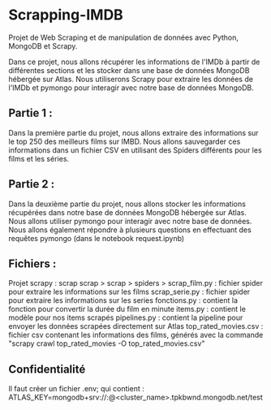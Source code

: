 # Scrapping-IMDB

Projet de Web Scraping et de manipulation de données avec Python, MongoDB et Scrapy.

Dans ce projet, nous allons récupérer les informations de l'IMDb à partir de différentes sections et les stocker dans une base de données MongoDB hébergée sur Atlas. Nous utiliserons Scrapy pour extraire les données de l'IMDb et pymongo pour interagir avec notre base de données MongoDB.

## Partie 1 :
Dans la première partie du projet, nous allons extraire des informations sur le top 250 des meilleurs films sur IMBD.
Nous allons sauvegarder ces informations dans un fichier CSV en utilisant des Spiders différents pour les films et les séries.

## Partie 2 : 
Dans la deuxième partie du projet, nous allons stocker les informations récupérées dans notre base de données MongoDB hébergée sur Atlas. Nous allons utiliser pymongo pour interagir avec notre base de données. Nous allons également répondre à plusieurs questions en effectuant des requêtes pymongo (dans le notebook request.ipynb)

## Fichiers :
Projet scrapy : scrap
    scrap > scrap > spiders > scrap_film.py : fichier spider pour extraire les informations sur les films
                    scrap_serie.py : fichier spider pour extraire les informations sur les series
                    fonctions.py : contient la fonction pour convertir la durée du film en minute
                    items.py : contient le modèle pour nos items scrapés
                    pipelines.py : contient la pipeline pour envoyer les données scrapées directement sur Atlas
                    top_rated_movies.csv : fichier csv contenant les informations des films, générés avec la commande "scrapy crawl top_rated_movies -O top_rated_movies.csv"
                    



## Confidentialité
Il faut créer un fichier .env; qui contient :
ATLAS_KEY=mongodb+srv://<username>:<password>@<cluster_name>.tpkbwnd.mongodb.net/test
